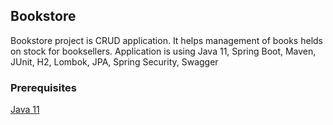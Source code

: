 ## Bookstore

Bookstore project is CRUD application. It helps management of books helds on stock for booksellers. 
Application is using Java 11, Spring Boot, Maven, JUnit, H2, Lombok, JPA, Spring Security, Swagger

### Prerequisites

[Java 11](https://adoptopenjdk.net/)
